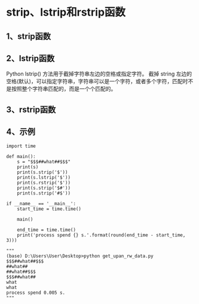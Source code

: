 # strip、lstrip和rstrip函数

## 1、strip函数


## 2、lstrip函数
Python lstrip() 方法用于截掉字符串左边的空格或指定字符。
截掉 string 左边的空格(默认)，可以指定字符串，字符串可以是一个字符，或者多个字符，匹配时不是按照整个字符串匹配的，而是一个个匹配的。


## 3、rstrip函数


## 4、示例
```
import time

def main():
    s = "$$$##what##$$$"
    print(s)
    print(s.strip('$'))
    print(s.lstrip('$'))
    print(s.rstrip('$'))
    print(s.strip('$#'))
    print(s.strip('#$'))

if __name__ == '__main__':
    start_time = time.time()

    main()

    end_time = time.time()
    print('process spend {} s.'.format(round(end_time - start_time, 3)))

"""
(base) D:\Users\User\Desktop>python get_upan_rw_data.py
$$$##what##$$$
##what##
##what##$$$
$$$##what##
what
what
process spend 0.005 s.
"""
```


